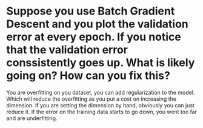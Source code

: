 # Suppose you use Batch Gradient Descent and you plot the validation error at every epoch. If you notice that the validation error conssistently goes up. What is likely going on? How can you fix this?

You are overfitting on you dataset, you can add regularization to the model. Which will reduce the overfitting as you put a cost on increasing the dimension. If you are setting the dimension by hand, obviously you can just reduce it. If the error on the training data starts to go down, you went too far and are underfitting.
